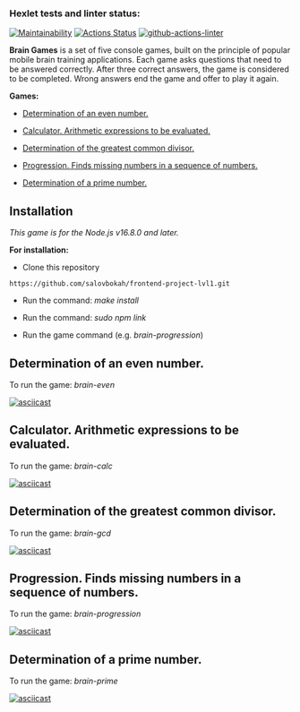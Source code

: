### Hexlet tests and linter status:
[![Maintainability](https://api.codeclimate.com/v1/badges/ebe82dd3676c552e6468/maintainability)](https://codeclimate.com/github/salovbokah/frontend-project-lvl1/maintainability)
[![Actions Status](https://github.com/salovbokah/frontend-project-lvl1/workflows/hexlet-check/badge.svg)](https://github.com/salovbokah/frontend-project-lvl1/actions)
[![github-actions-linter](https://github.com/salovbokah/frontend-project-lvl1/actions/workflows/nodejs-ci.yml/badge.svg)](https://github.com/salovbokah/frontend-project-lvl1/actions/workflows/nodejs-ci.yml)

**Brain Games** is a set of five console games, built on the principle of popular mobile brain training applications. Each game asks questions that need to be answered correctly. After three correct answers, the game is considered to be completed. Wrong answers end the game and offer to play it again.

**Games:**

- <a href="#brain-even">Determination of an even number.</a>

- <a href="#brain-calc">Calculator. Arithmetic expressions to be evaluated.</a>

- <a href="#brain-gcd">Determination of the greatest common divisor.</a>

- <a href="#brain-progression">Progression. Finds missing numbers in a sequence of numbers.</a>

- <a href="#brain-prime">Determination of a prime number.</a>

## Installation

_This game is for the Node.js v16.8.0 and later._

**For installation:**

- Clone this repository
```shell
https://github.com/salovbokah/frontend-project-lvl1.git
```

- Run the command: _make install_

- Run the command: _sudo npm link_

- Run the game command (e.g. _brain-progression_)

<div id="brain-even">
    <h2>Determination of an even number.</h2>
</div>

To run the game: _brain-even_

[![asciicast](https://asciinema.org/a/9hRiBN0RREppPzibLkL9RbuAt.svg)](https://asciinema.org/a/9hRiBN0RREppPzibLkL9RbuAt)

<div id="brain-calc">
    <h2>Calculator. Arithmetic expressions to be evaluated.</h2>
</div>

To run the game: _brain-calc_

[![asciicast](https://asciinema.org/a/1vlEtiN03IF7bp158ExU3Qy1h.svg)](https://asciinema.org/a/1vlEtiN03IF7bp158ExU3Qy1h)

<div id="brain-gcd">
    <h2>Determination of the greatest common divisor.</h2>
</div>

To run the game: _brain-gcd_

[![asciicast](https://asciinema.org/a/ps1ushVZ6pLffUfXXp23Nr7xf.svg)](https://asciinema.org/a/ps1ushVZ6pLffUfXXp23Nr7xf)

<div id="brain-progression">
    <h2>Progression. Finds missing numbers in a sequence of numbers.</h2>
</div>

To run the game: _brain-progression_

[![asciicast](https://asciinema.org/a/fxRCtzNFoktq8QIgDkZr9jzbA.svg)](https://asciinema.org/a/fxRCtzNFoktq8QIgDkZr9jzbA)

<div id="brain-prime">
    <h2>Determination of a prime number.</h2>
</div>

To run the game: _brain-prime_

[![asciicast](https://asciinema.org/a/VBzrCAD2fVjZvojlUUW7GuuUe.svg)](https://asciinema.org/a/VBzrCAD2fVjZvojlUUW7GuuUe)

